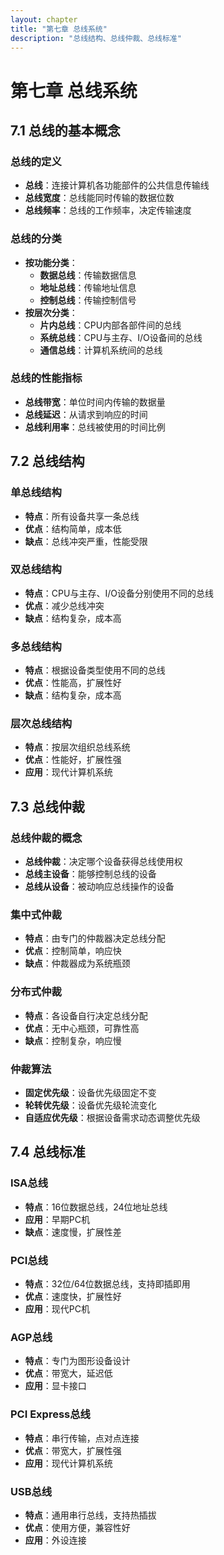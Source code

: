 ```yaml
---
layout: chapter
title: "第七章 总线系统"
description: "总线结构、总线仲裁、总线标准"
---
```


# 第七章 总线系统

## 7.1 总线的基本概念

### 总线的定义
- **总线**：连接计算机各功能部件的公共信息传输线
- **总线宽度**：总线能同时传输的数据位数
- **总线频率**：总线的工作频率，决定传输速度

### 总线的分类
- **按功能分类**：
  - **数据总线**：传输数据信息
  - **地址总线**：传输地址信息
  - **控制总线**：传输控制信号
- **按层次分类**：
  - **片内总线**：CPU内部各部件间的总线
  - **系统总线**：CPU与主存、I/O设备间的总线
  - **通信总线**：计算机系统间的总线

### 总线的性能指标
- **总线带宽**：单位时间内传输的数据量
- **总线延迟**：从请求到响应的时间
- **总线利用率**：总线被使用的时间比例

## 7.2 总线结构

### 单总线结构
- **特点**：所有设备共享一条总线
- **优点**：结构简单，成本低
- **缺点**：总线冲突严重，性能受限

### 双总线结构
- **特点**：CPU与主存、I/O设备分别使用不同的总线
- **优点**：减少总线冲突
- **缺点**：结构复杂，成本高

### 多总线结构
- **特点**：根据设备类型使用不同的总线
- **优点**：性能高，扩展性好
- **缺点**：结构复杂，成本高

### 层次总线结构
- **特点**：按层次组织总线系统
- **优点**：性能好，扩展性强
- **应用**：现代计算机系统

## 7.3 总线仲裁

### 总线仲裁的概念
- **总线仲裁**：决定哪个设备获得总线使用权
- **总线主设备**：能够控制总线的设备
- **总线从设备**：被动响应总线操作的设备

### 集中式仲裁
- **特点**：由专门的仲裁器决定总线分配
- **优点**：控制简单，响应快
- **缺点**：仲裁器成为系统瓶颈

### 分布式仲裁
- **特点**：各设备自行决定总线分配
- **优点**：无中心瓶颈，可靠性高
- **缺点**：控制复杂，响应慢

### 仲裁算法
- **固定优先级**：设备优先级固定不变
- **轮转优先级**：设备优先级轮流变化
- **自适应优先级**：根据设备需求动态调整优先级

## 7.4 总线标准

### ISA总线
- **特点**：16位数据总线，24位地址总线
- **应用**：早期PC机
- **缺点**：速度慢，扩展性差

### PCI总线
- **特点**：32位/64位数据总线，支持即插即用
- **优点**：速度快，扩展性好
- **应用**：现代PC机

### AGP总线
- **特点**：专门为图形设备设计
- **优点**：带宽大，延迟低
- **应用**：显卡接口

### PCI Express总线
- **特点**：串行传输，点对点连接
- **优点**：带宽大，扩展性强
- **应用**：现代计算机系统

### USB总线
- **特点**：通用串行总线，支持热插拔
- **优点**：使用方便，兼容性好
- **应用**：外设连接 